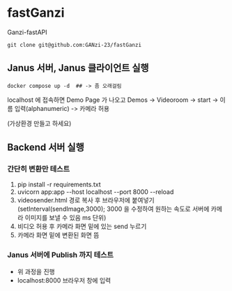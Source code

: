 # fastGanzi
Ganzi-fastAPI

```
git clone git@github.com:GANzi-23/fastGanzi
```

## Janus 서버, Janus 클라이언트 실행

```
docker compose up -d  ## -> 좀 오래걸림
```
localhost 에 접속하면 Demo Page 가 나오고 Demos -> Videoroom -> start -> 이름 입력(alphanumeric) -> 카메라 허용

(가상환경 만들고 하세요)
## Backend 서버 실행 

### 간단히 변환만 테스트 

1. pip install -r requirements.txt
2. uvicorn app:app --host localhost --port 8000 --reload
3. videosender.html 경로 복사 후 브라우저에 붙여넣기 (setInterval(sendImage,3000); 3000 을 수정하여 원하는 속도로 서버에 카메라 이미지를 보낼 수 있음 ms 단위)
4. 비디오 허용 후 카메라 화면 밑에 있는 send 누르기
5. 카메라 화면 밑에 변환된 화면 뜸

### Janus 서버에 Publish 까지 테스트 

- 위 과정을 진행
- localhost:8000 브라우저 창에 입력
